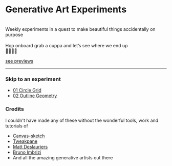 # Generative Art Experiments
<br>
Weekly experiments in a quest to make beautiful things accidentally on purpose
<br>
<br>
Hop onboard grab a cuppa and let’s see where we end up
<br>
👩🏻‍💻✨
<br>

[see previews](https://www.instagram.com/han_codes/?hl=en)

----
### Skip to an experiment

- [01 Circle Grid](https://github.com/hannahleggett/Experiments_GenArt/tree/master/01%20Circle%20Grid)
- [02 Outline Geometry](https://github.com/hannahleggett/Experiments_GenArt/tree/master/02%20Outline%20Geometry)

### Credits

I couldn't have made any of these without the wonderful tools, work and tutorials of
  - [Canvas-sketch](https://github.com/mattdesl/canvas-sketch)
  - [Tweakpane](https://cocopon.github.io/tweakpane/)
  - [Matt Deslauriers](https://frontendmasters.com/teachers/matt-deslauriers/)
  - [Bruno Imbrizi](https://www.domestika.org/en/courses/2729-creative-coding-making-visuals-with-javascript)
  - And all the amazing generative artists out there